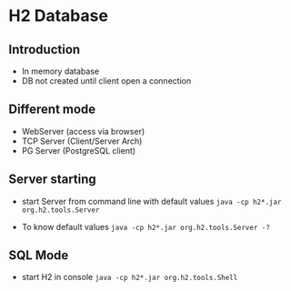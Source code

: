 # H2 Database

## Introduction

- In memory database
- DB not created until client open a connection

## Different mode

- WebServer (access via browser)
- TCP Server (Client/Server Arch)
- PG Server (PostgreSQL client)

## Server starting

- start Server from command line with default values
`java -cp h2*.jar org.h2.tools.Server`

- To know default values
`java -cp h2*.jar org.h2.tools.Server -?`

## SQL Mode

- start H2 in console
`java -cp h2*.jar org.h2.tools.Shell`

